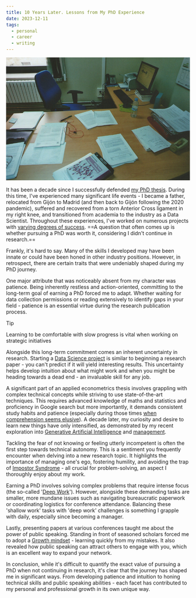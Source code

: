 ```yaml
---
title: 10 Years Later. Lessons from My PhD Experience
date: 2023-12-11
tags:
  - personal
  - career
  - writing
---
```

![My desk at University of Oviedo by the end of 2013](notes/attachments/desk-academia.jpg)

It has been a decade since I successfully defended [my PhD thesis](https://digibuo.uniovi.es/dspace/handle/10651/21702). During this time, I've experienced many significant life events - I became a father, relocated from Gijón to Madrid (and then back to Gijón following the 2020 pandemic), suffered and recovered from a torn Anterior Cross ligament in my right knee, and transitioned from academia to the industry as a Data Scientist. Throughout these experiences, I've worked on numerous projects with [varying degrees of success](notes/My%20failure%20resume.md). ==A question that often comes up is whether pursuing a PhD was worth it, considering I didn't continue in research.==

Frankly, it's hard to say. Many of the skills I developed may have been innate or could have been honed in other industry positions. However, in retrospect, there are certain traits that were undeniably shaped during my PhD journey.

One major attribute that was noticeably absent from my character was patience. Being inherently restless and action-oriented, committing to the long-term goal of earning a PhD forced me to adapt. Whether waiting for data collection permissions or reading extensively to identify gaps in your field - patience is an essential virtue during the research publication process.

> [!tip]
> Learning to be comfortable with slow progress is vital when working on strategic initiatives

Alongside this long-term commitment comes an inherent uncertainty in research. Starting a [Data Science project](notes/Agile%20for%20Data%20Science.md) is similar to beginning a research paper - you can't predict if it will yield interesting results. This uncertainty helps develop intuition about what might work and when you might be heading towards a dead end - an invaluable skill for any job.

A significant part of an applied econometrics thesis involves grappling with complex technical concepts while striving to use state-of-the-art techniques. This requires advanced knowledge of maths and statistics and proficiency in Google search but more importantly, it demands consistent study habits and patience (especially during those times [when comprehension seems elusive](notes/The%20Power%20of%20Yet.md)). A decade later, my curiosity and desire to learn new things have only intensified, as demonstrated by my recent exploration into [Generative Artificial Intelligence](notes/Generating%20images%20with%20your%20LoRA%20like%20a%20Pro.md) and [management](mocs/moc-management.md). 

Tackling the fear of not knowing or feeling utterly incompetent is often the first step towards technical autonomy. This is a sentiment you frequently encounter when delving into a new research topic. It highlights the importance of managing one's ego, fostering humility, and avoiding the trap of [Impostor Syndrome](notes/Taming%20Impostor%20Syndrome.md) - all crucial for problem-solving, an aspect I thoroughly enjoy about my work.

Earning a PhD involves solving complex problems that require intense focus (the so-called '[Deep Work](literature-notes/Books/Deep%20Work.md)'). However, alongside these demanding tasks are smaller, more mundane issues such as navigating bureaucratic paperwork or coordinating logistics for conference attendance. Balancing these 'shallow work' tasks with 'deep work' challenges is something I grapple with daily, especially since becoming a manager.

Lastly, presenting papers at various conferences taught me about the power of public speaking. Standing in front of seasoned scholars forced me to adopt a  [Growth mindset](notes/Growth%20mindset.md) - learning quickly from my mistakes. It also revealed how public speaking can attract others to engage with you, which is an excellent way to expand your network.

In conclusion, while it's difficult to quantify the exact value of pursuing a PhD when not continuing in research, it's clear that the journey has shaped me in significant ways. From developing patience and intuition to honing technical skills and public speaking abilities - each facet has contributed to my personal and professional growth in its own unique way.













